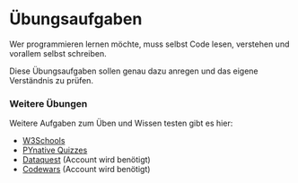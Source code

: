 # Übungsaufgaben

Wer programmieren lernen möchte, muss selbst Code lesen, verstehen und vorallem selbst schreiben.

Diese Übungsaufgaben sollen genau dazu anregen und das eigene Verständnis zu prüfen.


### Weitere Übungen

Weitere Aufgaben zum Üben und Wissen testen gibt es hier:

- [W3Schools](https://www.w3schools.com/python/exercise.asp?)
- [PYnative Quizzes](https://pynative.com/python/quizzes/)
- [Dataquest](https://www.dataquest.io/) (Account wird benötigt)
- [Codewars](https://www.codewars.com/) (Account wird benötigt)
  